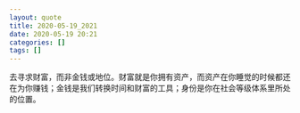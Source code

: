 ```yaml
---
layout: quote
title: 2020-05-19_2021
date: 2020-05-19 20:21
categories: []
tags: []
---
```


去寻求财富，而非金钱或地位。财富就是你拥有资产，而资产在你睡觉的时候都还在为你赚钱；金钱是我们转换时间和财富的工具；身份是你在社会等级体系里所处的位置。